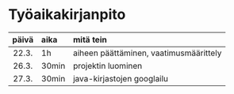 # Työaikakirjanpito

| päivä | aika  | mitä tein                              |
| :---: | :---- | :------------------------------------- |
| 22.3. | 1h    | aiheen päättäminen, vaatimusmäärittely |
| 26.3. | 30min | projektin luominen                     |
| 27.3. | 30min | java-kirjastojen googlailu             |
